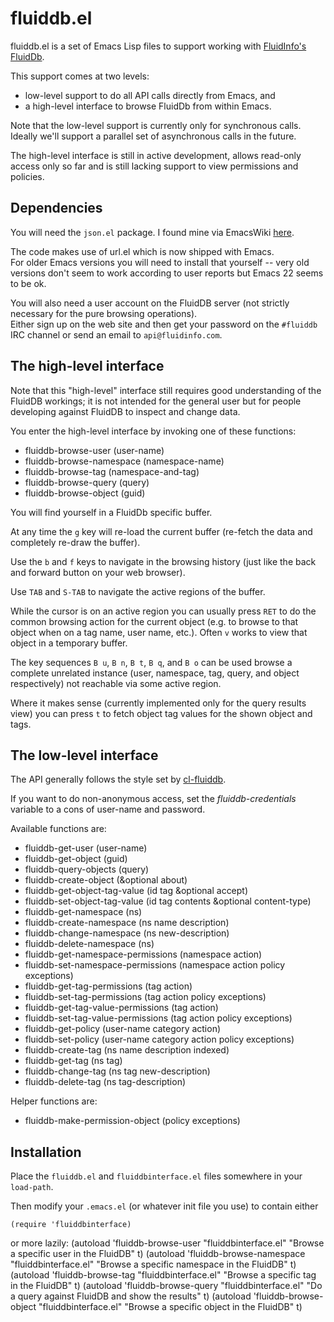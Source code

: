 
fluiddb.el
==========

fluiddb.el is a set of Emacs Lisp files to support working with [FluidInfo's](http://fluidinfo.com/) [FluidDb](http://fluidinfo.com/fluiddb).

This support comes at two levels:
 - low-level support to do all API calls directly from Emacs, and
 - a high-level interface to browse FluidDb from within Emacs.

Note that the low-level support is currently only for synchronous calls.  Ideally we'll support a parallel set of asynchronous calls in the future.

The high-level interface is still in active development, allows read-only access only so far and is still lacking support to view permissions and policies.


Dependencies
------------

You will need the `json.el` package.  I found mine via EmacsWiki [here](http://cvs.savannah.gnu.org/viewvc/*checkout*/emacs/lisp/json.el?root=emacs).

The code makes use of url.el which is now shipped with Emacs.  
For older Emacs versions you will need to install that yourself -- very old versions don't seem to work according to user reports but Emacs 22 seems to be ok.


You will also need a user account on the FluidDB server (not strictly necessary for the pure browsing operations).  
Either sign up on the web site and then get your password on the `#fluiddb` IRC channel or send an email to `api@fluidinfo.com`.


The high-level interface
------------------------

Note that this "high-level" interface still requires good
understanding of the FluidDB workings; it is not intended for the
general user but for people developing against FluidDB to inspect and
change data.

You enter the high-level interface by invoking one of these functions:

 - fluiddb-browse-user (user-name)
 - fluiddb-browse-namespace (namespace-name)
 - fluiddb-browse-tag (namespace-and-tag)
 - fluiddb-browse-query (query)
 - fluiddb-browse-object (guid)

You will find yourself in a FluidDb specific buffer.

At any time the `g` key will re-load the current buffer (re-fetch the
data and completely re-draw the buffer).

Use the `b` and `f` keys to navigate in the browsing history (just
like the back and forward button on your web browser).

Use `TAB` and `S-TAB` to navigate the active regions of the buffer.

While the cursor is on an active region you can usually press `RET` to
do the common browsing action for the current object (e.g. to browse
to that object when on a tag name, user name, etc.).  Often `v` works
to view that object in a temporary buffer.

The key sequences `B u`, `B n`, `B t`, `B q`, and `B o` can be used
browse a complete unrelated instance (user, namespace, tag, query, and
object respectively) not reachable via some active region.

Where it makes sense (currently implemented only for the query results
view) you can press `t` to fetch object tag values for the shown
object and tags.



The low-level interface
-----------------------

The API generally follows the style set by [cl-fluiddb](http://github.com/hdurer/cl-fluiddb).

If you want to do non-anonymous access, set the *fluiddb-credentials* variable to a cons of user-name and password.

Available functions are:

 - fluiddb-get-user (user-name)
 - fluiddb-get-object (guid)
 - fluiddb-query-objects (query)
 - fluiddb-create-object (&optional about)
 - fluiddb-get-object-tag-value (id tag &optional accept)
 - fluiddb-set-object-tag-value (id tag contents &optional content-type)
 - fluiddb-get-namespace (ns)
 - fluiddb-create-namespace (ns name description)
 - fluiddb-change-namespace (ns new-description)
 - fluiddb-delete-namespace (ns)
 - fluiddb-get-namespace-permissions (namespace action)
 - fluiddb-set-namespace-permissions (namespace action policy exceptions)
 - fluiddb-get-tag-permissions (tag action)
 - fluiddb-set-tag-permissions (tag action policy exceptions)
 - fluiddb-get-tag-value-permissions (tag action)
 - fluiddb-set-tag-value-permissions (tag action policy exceptions)
 - fluiddb-get-policy (user-name category action)
 - fluiddb-set-policy (user-name category action policy exceptions)
 - fluiddb-create-tag (ns name description indexed)
 - fluiddb-get-tag (ns tag)
 - fluiddb-change-tag (ns tag new-description)
 - fluiddb-delete-tag (ns tag-description)

Helper functions are:

 - fluiddb-make-permission-object (policy exceptions)


Installation
------------
Place the `fluiddb.el` and  `fluiddbinterface.el` files somewhere in your `load-path`.

Then modify your `.emacs.el` (or whatever init file you use) to contain either

    (require 'fluiddbinterface)

or more lazily:
    (autoload 'fluiddb-browse-user "fluiddbinterface.el" "Browse a specific user in the FluidDB" t)
    (autoload 'fluiddb-browse-namespace "fluiddbinterface.el" "Browse a specific namespace in the FluidDB" t) 
    (autoload 'fluiddb-browse-tag "fluiddbinterface.el" "Browse a specific tag in the FluidDB" t)
    (autoload 'fluiddb-browse-query "fluiddbinterface.el" "Do a query against FluidDB and show the results" t)
    (autoload 'fluiddb-browse-object "fluiddbinterface.el" "Browse a specific object in the FluidDB" t)
